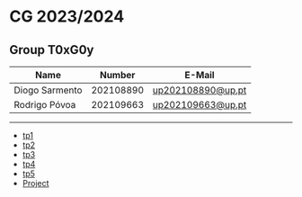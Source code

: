 # CG 2023/2024

## Group T0xG0y
| Name             | Number    | E-Mail             |
| ---------------- | --------- | ------------------ |
| Diogo Sarmento        | 202108890 | up202108890@up.pt  |
| Rodrigo Póvoa         | 202109663 | up202109663@up.pt  |

----

  - [tp1](tp1/README.md)
  - [tp2](tp2/README.md)
  - [tp3](tp3/README.md)
  - [tp4](tp4/README.md)
  - [tp5](tp5/README.md)
  - [Project](proj/README.md)
